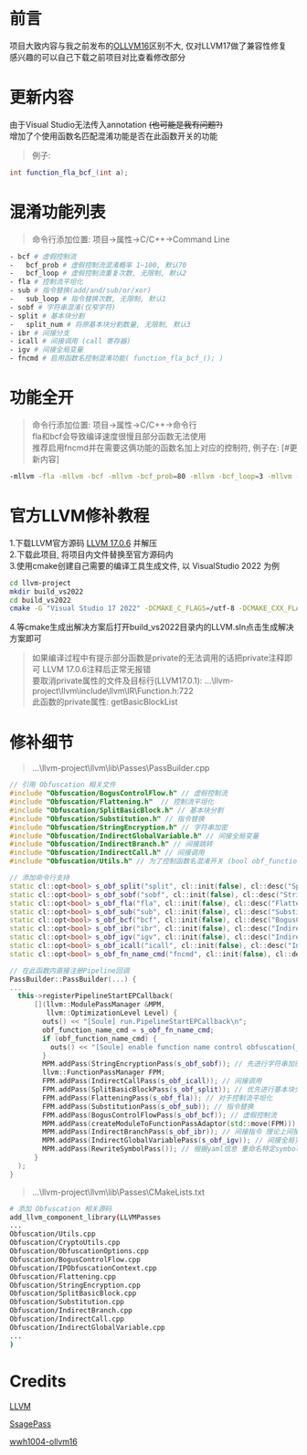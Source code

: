 # 前言
项目大致内容与我之前发布的[OLLVM16](https://github.com/DreamSoule/ollvm16)区别不大, 仅对LLVM17做了兼容性修复<br>
感兴趣的可以自己下载之前项目对比查看修改部分
# 更新内容
由于Visual Studio无法传入annotation ~~(也可能是我有问题?)~~<br>
增加了个使用函数名匹配混淆功能是否在此函数开关的功能
> 例子:
```cpp
int function_fla_bcf_(int a);
```
# 混淆功能列表
> 命令行添加位置: 项目->属性->C/C++->Command Line
```bash
- bcf # 虚假控制流
-   bcf_prob # 虚假控制流混淆概率 1~100, 默认70
-   bcf_loop # 虚假控制流重复次数, 无限制, 默认2
- fla # 控制流平坦化
- sub # 指令替换(add/and/sub/or/xor)
-   sub_loop # 指令替换次数, 无限制, 默认1
- sobf # 字符串混淆(仅窄字符)
- split # 基本块分割
-   split_num # 将原基本块分割数量, 无限制, 默认3
- ibr # 间接分支
- icall # 间接调用 (call 寄存器)
- igv # 间接全局变量
- fncmd # 启用函数名控制混淆功能( function_fla_bcf_(); )
```
# 功能全开
> 命令行添加位置: 项目->属性->C/C++->命令行<br>
> fla和bcf会导致编译速度很慢且部分函数无法使用<br>
> 推荐启用fncmd并在需要这俩功能的函数名加上对应的控制符, 例子在: [#更新内容]
```bash
-mllvm -fla -mllvm -bcf -mllvm -bcf_prob=80 -mllvm -bcf_loop=3 -mllvm -sobf -mllvm -icall -mllvm -ibr -mllvm -igv -mllvm -sub -mllvm -sub_loop=3 -mllvm -split -mllvm -split_num=5
```
# 官方LLVM修补教程
1.下载LLVM官方源码 [LLVM 17.0.6](https://github.com/llvm/llvm-project/releases/tag/llvmorg-17.0.6) 并解压<br>
2.下载此项目, 将项目内文件替换至官方源码内<br>
3.使用cmake创建自己需要的编译工具生成文件, 以 VisualStudio 2022 为例
```bash
cd llvm-project
mkdir build_vs2022
cd build_vs2022
cmake -G "Visual Studio 17 2022" -DCMAKE_C_FLAGS=/utf-8 -DCMAKE_CXX_FLAGS=/utf-8 -DCMAKE_BUILD_TYPE=Release -DLLVM_ENABLE_EH=OFF -DLLVM_ENABLE_RTTI=OFF -DLLVM_ENABLE_ASSERTIONS=ON -DLLVM_ENABLE_PROJECTS="clang;lld" -A x64 ../llvm
```
4.等cmake生成出解决方案后打开build_vs2022目录内的LLVM.sln点击生成解决方案即可<br>
>如果编译过程中有提示部分函数是private的无法调用的话把private注释即可 LLVM 17.0.6注释后正常无报错<br>
>要取消private属性的文件及目标行(LLVM17.0.1): ...\llvm-project\llvm\include\llvm\IR\Function.h:722<br>
>此函数的private属性: getBasicBlockList
# 修补细节
> ...\llvm-project\llvm\lib\Passes\PassBuilder.cpp
```cpp
// 引用 Obfuscation 相关文件
#include "Obfuscation/BogusControlFlow.h" // 虚假控制流
#include "Obfuscation/Flattening.h"  // 控制流平坦化
#include "Obfuscation/SplitBasicBlock.h" // 基本块分割
#include "Obfuscation/Substitution.h" // 指令替换
#include "Obfuscation/StringEncryption.h" // 字符串加密
#include "Obfuscation/IndirectGlobalVariable.h" // 间接全局变量
#include "Obfuscation/IndirectBranch.h" // 间接跳转
#include "Obfuscation/IndirectCall.h" // 间接调用
#include "Obfuscation/Utils.h" // 为了控制函数名混淆开关 (bool obf_function_name_cmd;)

// 添加命令行支持
static cl::opt<bool> s_obf_split("split", cl::init(false), cl::desc("SplitBasicBlock: split_num=3(init)"));
static cl::opt<bool> s_obf_sobf("sobf", cl::init(false), cl::desc("String Obfuscation"));
static cl::opt<bool> s_obf_fla("fla", cl::init(false), cl::desc("Flattening"));
static cl::opt<bool> s_obf_sub("sub", cl::init(false), cl::desc("Substitution: sub_loop"));
static cl::opt<bool> s_obf_bcf("bcf", cl::init(false), cl::desc("BogusControlFlow: application number -bcf_loop=x must be x > 0"));
static cl::opt<bool> s_obf_ibr("ibr", cl::init(false), cl::desc("Indirect Branch"));
static cl::opt<bool> s_obf_igv("igv", cl::init(false), cl::desc("Indirect Global Variable"));
static cl::opt<bool> s_obf_icall("icall", cl::init(false), cl::desc("Indirect Call"));
static cl::opt<bool> s_obf_fn_name_cmd("fncmd", cl::init(false), cl::desc("use function name control obfuscation(_ + command + _ | example: function_fla_bcf_)"));

// 在此函数内直接注册Pipeline回调
PassBuilder::PassBuilder(...) {
...
  this->registerPipelineStartEPCallback(
      [](llvm::ModulePassManager &MPM,
         llvm::OptimizationLevel Level) {
        outs() << "[Soule] run.PipelineStartEPCallback\n";
        obf_function_name_cmd = s_obf_fn_name_cmd;
        if (obf_function_name_cmd) {
          outs() << "[Soule] enable function name control obfuscation(_ + command + _ | example: function_fla_)\n";
        }
        MPM.addPass(StringEncryptionPass(s_obf_sobf)); // 先进行字符串加密 出现字符串加密基本块以后再进行基本块分割和其他混淆 加大解密难度
        llvm::FunctionPassManager FPM;
        FPM.addPass(IndirectCallPass(s_obf_icall)); // 间接调用
        FPM.addPass(SplitBasicBlockPass(s_obf_split)); // 优先进行基本块分割
        FPM.addPass(FlatteningPass(s_obf_fla)); // 对于控制流平坦化
        FPM.addPass(SubstitutionPass(s_obf_sub)); // 指令替换
        FPM.addPass(BogusControlFlowPass(s_obf_bcf)); // 虚假控制流
        MPM.addPass(createModuleToFunctionPassAdaptor(std::move(FPM)));
        MPM.addPass(IndirectBranchPass(s_obf_ibr)); // 间接指令 理论上间接指令应该放在最后
        MPM.addPass(IndirectGlobalVariablePass(s_obf_igv)); // 间接全局变量
        MPM.addPass(RewriteSymbolPass()); // 根据yaml信息 重命名特定symbols
      }
  );
}
```
> ...\llvm-project\llvm\lib\Passes\CMakeLists.txt
``` bash
# 添加 Obfuscation 相关源码
add_llvm_component_library(LLVMPasses
...
Obfuscation/Utils.cpp
Obfuscation/CryptoUtils.cpp
Obfuscation/ObfuscationOptions.cpp
Obfuscation/BogusControlFlow.cpp
Obfuscation/IPObfuscationContext.cpp
Obfuscation/Flattening.cpp
Obfuscation/StringEncryption.cpp
Obfuscation/SplitBasicBlock.cpp
Obfuscation/Substitution.cpp
Obfuscation/IndirectBranch.cpp
Obfuscation/IndirectCall.cpp
Obfuscation/IndirectGlobalVariable.cpp
...
)
```
# Credits
[LLVM](https://github.com/llvm/llvm-project)

[SsagePass](https://github.com/SsageParuders/SsagePass)

[wwh1004-ollvm16](https://github.com/wwh1004/ollvm-16)
